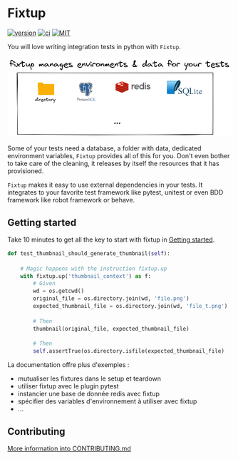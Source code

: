 # Fixtup

[![version](https://img.shields.io/pypi/v/fixtup.svg?label=version)](https://pypi.org/project/fixtup/) [![ci](https://github.com/FabienArcellier/fixtup/actions/workflows/ci.yml/badge.svg)](https://github.com/FabienArcellier/fixtup/actions/workflows/ci.yml) [![MIT](https://img.shields.io/badge/license-MIT-007EC7.svg)](LICENSE.md)

You will love writing integration tests in python with ``Fixtup``.

![outline schematic from fixtup](https://github.com/FabienArcellier/fixtup/raw/master/docs/source/_static/principle_simplified_diagram.png)

Some of your tests need a database, a folder with data, dedicated environment variables, ``Fixtup`` provides all of this for you. Don't even bother to take care of the cleaning, it releases by itself the resources that it has provisioned.

``Fixtup`` makes it easy to use external dependencies in your tests. It integrates
to your favorite test framework like pytest, unitest or even BDD framework like robot framework or behave.

## Getting started

Take 10 minutes to get all the key to start with fixtup in [Getting started]().

```python
def test_thumbnail_should_generate_thumbnail(self):

    # Magic happens with the instruction fixtup.up
    with fixtup.up('thumbnail_context') as f:
        # Given
        wd = os.getcwd()
        original_file = os.directory.join(wd, 'file.png')
        expected_thumbnail_file = os.directory.join(wd, 'file_t.png')

        # Then
        thumbnail(original_file, expected_thumbnail_file)

        # Then
        self.assertTrue(os.directory.isfile(expected_thumbnail_file)
```

La documentation offre plus d'exemples :

* mutualiser les fixtures dans le setup et teardown
* utiliser fixtup avec le plugin pytest
* instancier une base de donnée redis avec fixtup
* spécifier des variables d'environnement à utiliser avec fixtup
* ...

## Contributing

[More information into CONTRIBUTING.md](./CONTRIBUTING.md)
